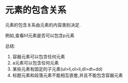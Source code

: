 # 元素的包含关系

元素的包含关系由元素的内容类别决定.

例如,查看h1元素是否可以包含p元素

总结:
 
 1. 容器元素可以包含任何元素
 2. a元素可以包含任何元素
 3. 某些元素有固定的子元素(ul>li,ol>li,dl>dt+dd)
 4. 标题元素和段落元素不能相互嵌套,并且不能包含容器元素